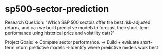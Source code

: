 # sp500-sector-prediction

Research Question: "Which S&P 500 sectors offer the best risk-adjusted returns, and can we build predictive models to forecast their short-term performance using historical price and volatility data?"

Project Goals: -> Compare sector performance.
  -> Build + evaluate short-term return predictive models
  -> Identify where predictive models work best
